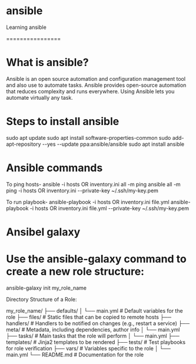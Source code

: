 # ansible
Learning ansible

================

# What is ansible?
Ansible is an open source automation and configuration management tool and also use to automate tasks.
Ansible provides open-source automation that reduces complexity and runs everywhere. Using Ansible lets you automate virtually any task.


# Steps to install ansible
sudo apt update
sudo apt install software-properties-common
sudo add-apt-repository --yes --update ppa:ansible/ansible
sudo apt install ansible

# Ansible commands

To ping hosts- 
ansible -i hosts OR inventory.ini all -m ping
ansible all -m ping -i hosts OR inventory.ini --private-key ~/.ssh/my-key.pem

To run playbook-
ansible-playbook -i hosts OR inventory.ini file.yml
ansible-playbook -i hosts OR inventory.ini file.yml --private-key ~/.ssh/my-key.pem

# Ansibel galaxy 

# Use the ansible-galaxy command to create a new role structure:
ansible-galaxy init my_role_name

Directory Structure of a Role:

my_role_name/
├── defaults/
│   └── main.yml    # Default variables for the role
├── files/          # Static files that can be copied to remote hosts
├── handlers/       # Handlers to be notified on changes (e.g., restart a service)
├── meta/           # Metadata, including dependencies, author info
│   └── main.yml
├── tasks/          # Main tasks that the role will perform
│   └── main.yml
├── templates/      # Jinja2 templates to be rendered
├── tests/          # Test playbooks for role verification
├── vars/           # Variables specific to the role
│   └── main.yml
└── README.md       # Documentation for the role